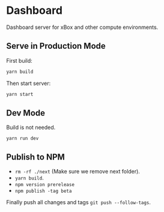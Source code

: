 # Dashboard

Dashboard server for xBox and other compute environments.

## Serve in Production Mode

First build:

```bash
yarn build
```

Then start server:

```bash
yarn start
```

## Dev Mode

Build is not needed.

`yarn run dev`

## Publish to NPM

- `rm -rf ./next` (Make sure we remove next folder).
- `yarn build`.
- `npm version prerelease`
- `npm publish -tag beta`

Finally push all changes and tags `git push --follow-tags`.


